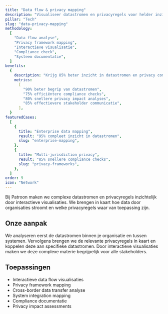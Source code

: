 ```yaml
---
title: "Data flow & privacy mapping"
description: "Visualiseer datastromen en privacyregels voor helder inzicht en compliance"
pillar: "Tech"
slug: "data-privacy-mapping"
methodology:
  [
    "Data flow analyse",
    "Privacy framework mapping",
    "Interactieve visualisatie",
    "Compliance check",
    "Systeem documentatie",
  ]
benefits:
  {
    description: "Krijg 85% beter inzicht in datastromen en privacy compliance door interactieve visualisatie",
    metrics:
      [
        "90% beter begrip van datastromen",
        "75% efficiëntere compliance checks",
        "80% snellere privacy impact analyses",
        "85% effectievere stakeholder communicatie",
      ],
  }
featuredCases:
  [
    {
      title: "Enterprise data mapping",
      result: "95% compleet inzicht in datastromen",
      slug: "enterprise-mapping",
    },
    {
      title: "Multi-jurisdiction privacy",
      result: "85% snellere compliance checks",
      slug: "privacy-frameworks",
    },
  ]
order: 9
icon: "Network"
---
```


Bij Patroon maken we complexe datastromen en privacyregels inzichtelijk door interactieve visualisaties. We brengen in kaart hoe data door organisaties stroomt en welke privacyregels waar van toepassing zijn.

## Onze aanpak

We analyseren eerst de datastromen binnen je organisatie en tussen systemen. Vervolgens brengen we de relevante privacyregels in kaart en koppelen deze aan specifieke datastromen. Door interactieve visualisaties maken we deze complexe materie begrijpelijk voor alle stakeholders.

## Toepassingen

- Interactieve data flow visualisaties
- Privacy framework mapping
- Cross-border data transfer analyse
- System integration mapping
- Compliance documentatie
- Privacy impact assessments
